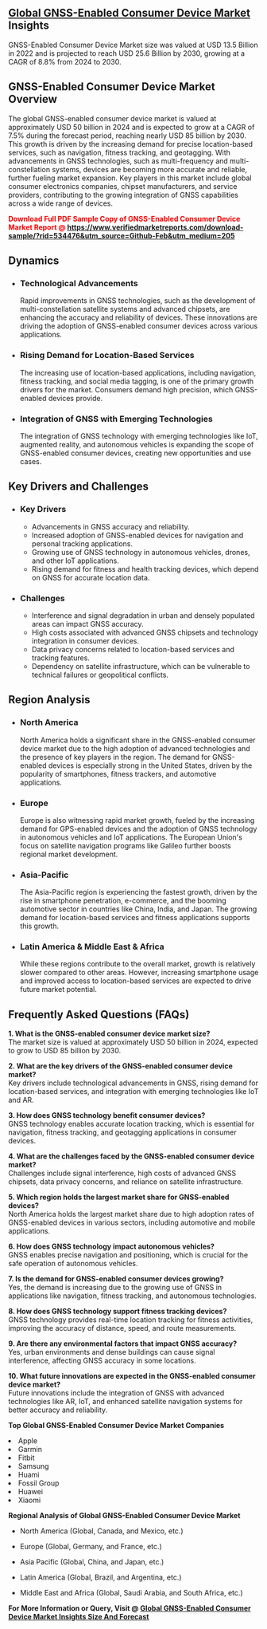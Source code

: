 <h2><a href="https://www.verifiedmarketreports.com/download-sample/?rid=534476&amp;utm_source=Github&amp;utm_medium=205" target="_blank">Global GNSS-Enabled Consumer Device Market</a> Insights</h2><p>GNSS-Enabled Consumer Device Market size was valued at USD 13.5 Billion in 2022 and is projected to reach USD 25.6 Billion by 2030, growing at a CAGR of 8.8% from 2024 to 2030.</p><p> <h2>GNSS-Enabled Consumer Device Market Overview</h2> <p>The global GNSS-enabled consumer device market is valued at approximately USD 50 billion in 2024 and is expected to grow at a CAGR of 7.5% during the forecast period, reaching nearly USD 85 billion by 2030. This growth is driven by the increasing demand for precise location-based services, such as navigation, fitness tracking, and geotagging. With advancements in GNSS technologies, such as multi-frequency and multi-constellation systems, devices are becoming more accurate and reliable, further fueling market expansion. Key players in this market include global consumer electronics companies, chipset manufacturers, and service providers, contributing to the growing integration of GNSS capabilities across a wide range of devices.</p> <p><strong><p><span class=""><span style="color: #ff0000;"><strong>Download Full PDF Sample Copy of GNSS-Enabled Consumer Device Market Report</strong> @ </span><a href="https://www.verifiedmarketreports.com/download-sample/?rid=534476&amp;utm_source=Github-Feb&amp;utm_medium=205" target="_blank">https://www.verifiedmarketreports.com/download-sample/?rid=534476&amp;utm_source=Github-Feb&amp;utm_medium=205</a></span></p></strong></p> <h2>Dynamics</h2> <ul> <li><h3>Technological Advancements</h3> Rapid improvements in GNSS technologies, such as the development of multi-constellation satellite systems and advanced chipsets, are enhancing the accuracy and reliability of devices. These innovations are driving the adoption of GNSS-enabled consumer devices across various applications.</li> <li><h3>Rising Demand for Location-Based Services</h3> The increasing use of location-based applications, including navigation, fitness tracking, and social media tagging, is one of the primary growth drivers for the market. Consumers demand high precision, which GNSS-enabled devices provide.</li> <li><h3>Integration of GNSS with Emerging Technologies</h3> The integration of GNSS technology with emerging technologies like IoT, augmented reality, and autonomous vehicles is expanding the scope of GNSS-enabled consumer devices, creating new opportunities and use cases.</li> </ul> <h2>Key Drivers and Challenges</h2> <ul> <li><h3>Key Drivers</h3> <ul> <li>Advancements in GNSS accuracy and reliability.</li> <li>Increased adoption of GNSS-enabled devices for navigation and personal tracking applications.</li> <li>Growing use of GNSS technology in autonomous vehicles, drones, and other IoT applications.</li> <li>Rising demand for fitness and health tracking devices, which depend on GNSS for accurate location data.</li> </ul> </li> <li><h3>Challenges</h3> <ul> <li>Interference and signal degradation in urban and densely populated areas can impact GNSS accuracy.</li> <li>High costs associated with advanced GNSS chipsets and technology integration in consumer devices.</li> <li>Data privacy concerns related to location-based services and tracking features.</li> <li>Dependency on satellite infrastructure, which can be vulnerable to technical failures or geopolitical conflicts.</li> </ul> </li> </ul> <h2>Region Analysis</h2> <ul> <li><h3>North America</h3> North America holds a significant share in the GNSS-enabled consumer device market due to the high adoption of advanced technologies and the presence of key players in the region. The demand for GNSS-enabled devices is especially strong in the United States, driven by the popularity of smartphones, fitness trackers, and automotive applications.</li> <li><h3>Europe</h3> Europe is also witnessing rapid market growth, fueled by the increasing demand for GPS-enabled devices and the adoption of GNSS technology in autonomous vehicles and IoT applications. The European Union's focus on satellite navigation programs like Galileo further boosts regional market development.</li> <li><h3>Asia-Pacific</h3> The Asia-Pacific region is experiencing the fastest growth, driven by the rise in smartphone penetration, e-commerce, and the booming automotive sector in countries like China, India, and Japan. The growing demand for location-based services and fitness applications supports this growth.</li> <li><h3>Latin America & Middle East & Africa</h3> While these regions contribute to the overall market, growth is relatively slower compared to other areas. However, increasing smartphone usage and improved access to location-based services are expected to drive future market potential.</li> </ul> <h2>Frequently Asked Questions (FAQs)</h2> <p><strong>1. What is the GNSS-enabled consumer device market size?</strong><br> The market size is valued at approximately USD 50 billion in 2024, expected to grow to USD 85 billion by 2030.</p> <p><strong>2. What are the key drivers of the GNSS-enabled consumer device market?</strong><br> Key drivers include technological advancements in GNSS, rising demand for location-based services, and integration with emerging technologies like IoT and AR.</p> <p><strong>3. How does GNSS technology benefit consumer devices?</strong><br> GNSS technology enables accurate location tracking, which is essential for navigation, fitness tracking, and geotagging applications in consumer devices.</p> <p><strong>4. What are the challenges faced by the GNSS-enabled consumer device market?</strong><br> Challenges include signal interference, high costs of advanced GNSS chipsets, data privacy concerns, and reliance on satellite infrastructure.</p> <p><strong>5. Which region holds the largest market share for GNSS-enabled devices?</strong><br> North America holds the largest market share due to high adoption rates of GNSS-enabled devices in various sectors, including automotive and mobile applications.</p> <p><strong>6. How does GNSS technology impact autonomous vehicles?</strong><br> GNSS enables precise navigation and positioning, which is crucial for the safe operation of autonomous vehicles.</p> <p><strong>7. Is the demand for GNSS-enabled consumer devices growing?</strong><br> Yes, the demand is increasing due to the growing use of GNSS in applications like navigation, fitness tracking, and autonomous technologies.</p> <p><strong>8. How does GNSS technology support fitness tracking devices?</strong><br> GNSS technology provides real-time location tracking for fitness activities, improving the accuracy of distance, speed, and route measurements.</p> <p><strong>9. Are there any environmental factors that impact GNSS accuracy?</strong><br> Yes, urban environments and dense buildings can cause signal interference, affecting GNSS accuracy in some locations.</p> <p><strong>10. What future innovations are expected in the GNSS-enabled consumer device market?</strong><br> Future innovations include the integration of GNSS with advanced technologies like AR, IoT, and enhanced satellite navigation systems for better accuracy and reliability.</p> </p><p><strong>Top Global GNSS-Enabled Consumer Device Market Companies</strong></p><div data-test-id=""><p><li>Apple</li><li> Garmin</li><li> Fitbit</li><li> Samsung</li><li> Huami</li><li> Fossil Group</li><li> Huawei</li><li> Xiaomi</li></p><div><strong>Regional Analysis of&nbsp;Global GNSS-Enabled Consumer Device Market</strong></div><ul><li dir="ltr"><p dir="ltr">North America&nbsp;(Global, Canada, and Mexico, etc.)</p></li><li dir="ltr"><p dir="ltr">Europe (Global, Germany, and France, etc.)</p></li><li dir="ltr"><p dir="ltr">Asia Pacific&nbsp;(Global, China, and Japan, etc.)</p></li><li dir="ltr"><p dir="ltr">Latin America&nbsp;(Global, Brazil, and Argentina, etc.)</p></li><li dir="ltr">Middle East and Africa&nbsp;(Global, Saudi Arabia, and South Africa, etc.)</li></ul><p><strong>For More Information or Query, Visit @&nbsp;</strong><strong><a href="https://www.verifiedmarketreports.com/product/gnss-enabled-consumer-device-market/?utm_source=Github&amp;utm_medium=205" target="_blank">Global GNSS-Enabled Consumer Device Market Insights Size And Forecast</a></strong></p></div>
